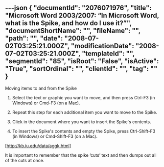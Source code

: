 ---json
{
  "documentId": "2076071976",
  "title": "Microsoft Word 2003/2007: “In Microsoft Word, what is the Spike, and how do I use it?”",
  "documentShortName": "",
  "fileName": "",
  "path": "",
  "date": "2008-07-02T03:25:21.000Z",
  "modificationDate": "2008-07-02T03:25:21.000Z",
  "templateId": "",
  "segmentId": "85",
  "isRoot": "False",
  "isActive": "True",
  "sortOrdinal": "",
  "clientId": "",
  "tag": ""
}
---

Moving items to and from the Spike

1. Select the text or graphic you want to move, and then press Ctrl-F3 (in Windows) or Cmd-F3 (on a Mac).

2. Repeat this step for each additional item you want to move to the Spike.

3. Click in the document where you want to insert the Spike's contents.

4. To insert the Spike's contents and empty the Spike, press Ctrl-Shift-F3 (in Windows) or Cmd-Shift-F3 (on a Mac).

[http://kb.iu.edu/data/aggk.html]

It is important to remember that the spike ‘cuts’ text and then dumps out all of the cuts at once.
